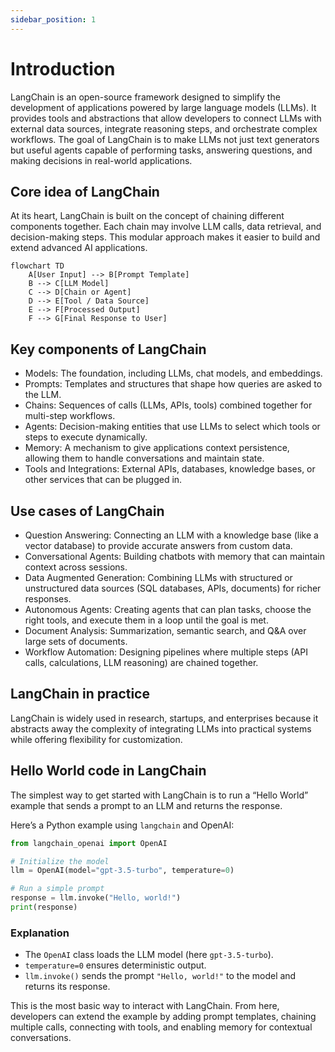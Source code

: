 ```yaml
---
sidebar_position: 1
---
```


# Introduction

LangChain is an open-source framework designed to simplify the development of applications powered by large language models (LLMs). It provides tools and abstractions that allow developers to connect LLMs with external data sources, integrate reasoning steps, and orchestrate complex workflows. The goal of LangChain is to make LLMs not just text generators but useful agents capable of performing tasks, answering questions, and making decisions in real-world applications.

## Core idea of LangChain

At its heart, LangChain is built on the concept of chaining different components together. Each chain may involve LLM calls, data retrieval, and decision-making steps. This modular approach makes it easier to build and extend advanced AI applications.

<div style={{textAlign: 'center'}}>

```mermaid
flowchart TD
    A[User Input] --> B[Prompt Template]
    B --> C[LLM Model]
    C --> D[Chain or Agent]
    D --> E[Tool / Data Source]
    E --> F[Processed Output]
    F --> G[Final Response to User]
```

</div>

## Key components of LangChain

- Models: The foundation, including LLMs, chat models, and embeddings.
- Prompts: Templates and structures that shape how queries are asked to the LLM.
- Chains: Sequences of calls (LLMs, APIs, tools) combined together for multi-step workflows.
- Agents: Decision-making entities that use LLMs to select which tools or steps to execute dynamically.
- Memory: A mechanism to give applications context persistence, allowing them to handle conversations and maintain state.
- Tools and Integrations: External APIs, databases, knowledge bases, or other services that can be plugged in.

## Use cases of LangChain

- Question Answering: Connecting an LLM with a knowledge base (like a vector database) to provide accurate answers from custom data.
- Conversational Agents: Building chatbots with memory that can maintain context across sessions.
- Data Augmented Generation: Combining LLMs with structured or unstructured data sources (SQL databases, APIs, documents) for richer responses.
- Autonomous Agents: Creating agents that can plan tasks, choose the right tools, and execute them in a loop until the goal is met.
- Document Analysis: Summarization, semantic search, and Q\&A over large sets of documents.
- Workflow Automation: Designing pipelines where multiple steps (API calls, calculations, LLM reasoning) are chained together.

## LangChain in practice

LangChain is widely used in research, startups, and enterprises because it abstracts away the complexity of integrating LLMs into practical systems while offering flexibility for customization.

## Hello World code in LangChain

The simplest way to get started with LangChain is to run a “Hello World” example that sends a prompt to an LLM and returns the response.

Here’s a Python example using `langchain` and OpenAI:

```python
from langchain_openai import OpenAI

# Initialize the model
llm = OpenAI(model="gpt-3.5-turbo", temperature=0)

# Run a simple prompt
response = llm.invoke("Hello, world!")
print(response)
```

### Explanation

- The `OpenAI` class loads the LLM model (here `gpt-3.5-turbo`).
- `temperature=0` ensures deterministic output.
- `llm.invoke()` sends the prompt `"Hello, world!"` to the model and returns its response.

This is the most basic way to interact with LangChain. From here, developers can extend the example by adding prompt templates, chaining multiple calls, connecting with tools, and enabling memory for contextual conversations.
